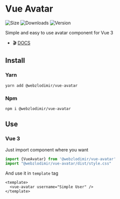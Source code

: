# Vue Avatar
![Size](https://img.shields.io/bundlephobia/minzip/@webzlodimir/vue-avatar)
![Downloads](https://img.shields.io/npm/dt/@webzlodimir/vue-avatar)
![Version](https://img.shields.io/npm/v/@webzlodimir/vue-avatar)

Simple and easy to use avatar component for Vue 3

- :clapper: [DOCS](https://vaban-ru.github.io/vue-avatar/)

## Install

### Yarn

```
yarn add @webzlodimir/vue-avatar
```

### Npm

```
npm i @webzlodimir/vue-avatar
```

## Use

### Vue 3

Just import component where you want

```js
import {VueAvatar} from '@webzlodimir/vue-avatar'
import "@webzlodimir/vue-avatar/dist/style.css"
```

And use it in `template` tag

```vue
<template>
  <vue-avatar username="Simple User" />
</template>
```
